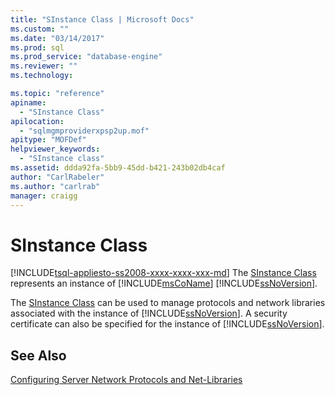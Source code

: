```yaml
---
title: "SInstance Class | Microsoft Docs"
ms.custom: ""
ms.date: "03/14/2017"
ms.prod: sql
ms.prod_service: "database-engine"
ms.reviewer: ""
ms.technology: 

ms.topic: "reference"
apiname: 
  - "SInstance Class"
apilocation: 
  - "sqlmgmproviderxpsp2up.mof"
apitype: "MOFDef"
helpviewer_keywords: 
  - "SInstance class"
ms.assetid: ddda92fa-5bb9-45dd-b421-243b02db4caf
author: "CarlRabeler"
ms.author: "carlrab"
manager: craigg
---
```

# SInstance Class
[!INCLUDE[tsql-appliesto-ss2008-xxxx-xxxx-xxx-md](../../../includes/tsql-appliesto-ss2008-xxxx-xxxx-xxx-md.md)]
  The [SInstance Class](../../../relational-databases/wmi-provider-configuration-classes/sinstance-class/sinstance-class.md) represents an instance of [!INCLUDE[msCoName](../../../includes/msconame-md.md)] [!INCLUDE[ssNoVersion](../../../includes/ssnoversion-md.md)].  
  
 The [SInstance Class](../../../relational-databases/wmi-provider-configuration-classes/sinstance-class/sinstance-class.md) can be used to manage protocols and network libraries associated with the instance of [!INCLUDE[ssNoVersion](../../../includes/ssnoversion-md.md)]. A security certificate can also be specified for the instance of [!INCLUDE[ssNoVersion](../../../includes/ssnoversion-md.md)].  
  
## See Also  
 [Configuring Server Network Protocols and Net-Libraries](http://msdn.microsoft.com/library/ms177485\(v=sql.100\).aspx)  
  
  
